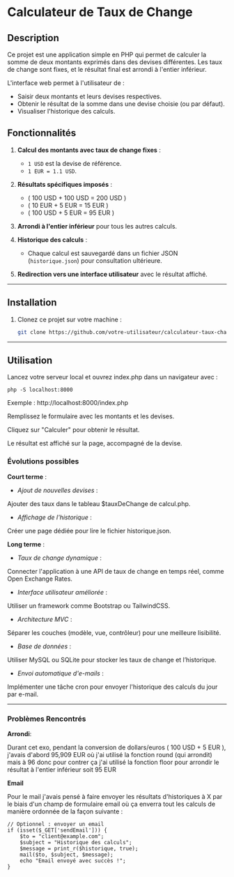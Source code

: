 # Calculateur de Taux de Change

## Description
Ce projet est une application simple en PHP qui permet de calculer la somme de deux montants exprimés dans des devises différentes. Les taux de change sont fixes, et le résultat final est arrondi à l'entier inférieur.

L'interface web permet à l'utilisateur de :
- Saisir deux montants et leurs devises respectives.
- Obtenir le résultat de la somme dans une devise choisie (ou par défaut).
- Visualiser l'historique des calculs.

## Fonctionnalités
1. **Calcul des montants avec taux de change fixes** :
   - `1 USD` est la devise de référence.
   - `1 EUR = 1.1 USD`.

2. **Résultats spécifiques imposés** :
   - ( 100 USD + 100 USD = 200 USD )
   - ( 10 EUR + 5 EUR = 15 EUR )
   - ( 100 USD + 5 EUR = 95 EUR )

3. **Arrondi à l'entier inférieur** pour tous les autres calculs.

4. **Historique des calculs** :
   - Chaque calcul est sauvegardé dans un fichier JSON (`historique.json`) pour consultation ultérieure.

5. **Redirection vers une interface utilisateur** avec le résultat affiché.

---

## Installation

1. Clonez ce projet sur votre machine :
   ```bash
   git clone https://github.com/votre-utilisateur/calculateur-taux-change.git
   ```

---

## Utilisation
Lancez votre serveur local et ouvrez index.php dans un navigateur avec : 
```
php -S localhost:8000
```
Exemple : http://localhost:8000/index.php

Remplissez le formulaire avec les montants et les devises.

Cliquez sur "Calculer" pour obtenir le résultat.

Le résultat est affiché sur la page, accompagné de la devise.

### Évolutions possibles

**Court terme** :
- *Ajout de nouvelles devises* :

Ajouter des taux dans le tableau $tauxDeChange de calcul.php.

- *Affichage de l'historique* :

Créer une page dédiée pour lire le fichier historique.json.

**Long terme** :

- *Taux de change dynamique* :

Connecter l'application à une API de taux de change en temps réel, comme Open Exchange Rates.

- *Interface utilisateur améliorée* :

Utiliser un framework comme Bootstrap ou TailwindCSS.

- *Architecture MVC* : 

Séparer les couches (modèle, vue, contrôleur) pour une meilleure lisibilité.

- *Base de données* : 

Utiliser MySQL ou SQLite pour stocker les taux de change et l’historique.

- *Envoi automatique d'e-mails* :

Implémenter une tâche cron pour envoyer l'historique des calculs du jour par e-mail.

---
### Problèmes Rencontrés

**Arrondi**: 

Durant cet exo, pendant la conversion de dollars/euros ( 100 USD + 5 EUR ), j'avais d'abord 95,909 EUR où j'ai utilisé la fonction round (qui arrondit) mais à 96 donc pour contrer ça j'ai utilisé la fonction floor pour arrondir le résultat à l'entier inférieur soit 95 EUR

**Email**

Pour le mail j'avais pensé à faire envoyer les résultats d'historiques à X par le biais d'un champ de formulaire email où ça enverra tout les calculs de manière ordonnée de la façon suivante :
```
// Optionnel : envoyer un email
if (isset($_GET['sendEmail'])) {
    $to = "client@example.com";
    $subject = "Historique des calculs";
    $message = print_r($historique, true);
    mail($to, $subject, $message);
    echo "Email envoyé avec succès !";
}
```